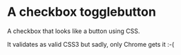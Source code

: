 # A checkbox togglebutton

A checkbox that looks like a button using CSS.

It validates as valid CSS3 but sadly, only Chrome gets it :-(